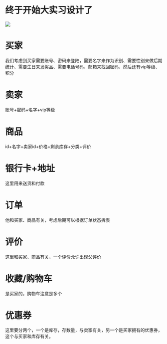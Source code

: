 # 终于开始大实习设计了
![](/images/onlineShop/ER图.png)
<!-- more -->

# 买家
我们考虑到买家需要账号、密码来登陆，需要名字来作为识别、需要性别来做后期统计、需要生日来发奖品、需要电话号码、邮箱来找回密码、然后还有vip等级、积分

# 卖家
账号+密码+名字+vip等级

# 商品
id+名字+卖家id+价格+剩余库存+分类+评价

# 银行卡+地址
这里用来送货和付款

# 订单
他和买家、商品有关，考虑后期可以根据订单状态拆表

# 评价
这里和买家、商品有关，一个评价允许出现父评价

# 收藏/购物车
是买家的，购物车注意是多个

# 优惠券
这里要分两个，一个是库存，存数量，与卖家有关，另一个是买家拥有的优惠券，这个与买家和库存有关。
